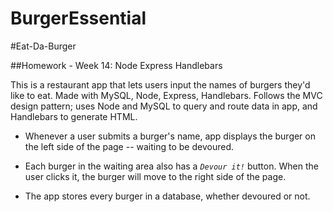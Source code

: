 # BurgerEssential

#Eat-Da-Burger

##Homework - Week 14: Node Express Handlebars

This is a  restaurant app that lets users input the names of burgers they'd like to eat.
Made with MySQL, Node, Express, Handlebars.
Follows the MVC design pattern; uses Node and MySQL to query and route data in app, and Handlebars to generate HTML.

* Whenever a user submits a burger's name, app displays the burger on the left side of the page -- waiting to be devoured.

* Each burger in the waiting area also has a *`Devour it!`* button. When the user clicks it, the burger will move to the right side of the page.

* The app stores every burger in a database, whether devoured or not.